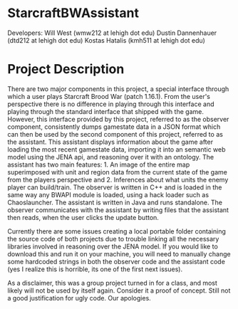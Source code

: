 StarcraftBWAssistant
====================

Developers:
Will West (wmw212 at lehigh dot edu)
Dustin Dannenhauer (dtd212 at lehigh dot edu)
Kostas Hatalis (kmh511 at lehigh dot edu)

Project Description
===================

There are two major components in this project, a special interface through which a user plays Starcraft Brood War (patch 1.16.1). From the user's perspective there is no difference in playing through this interface and playing through the standard interface that shipped with the game. However, this interface provided by this project, referred to as the observer component, consistently dumps gamestate data in a JSON format which can then be used by the second component of this project, referred to as the assistant. This assistant displays information about the game after loading the most recent gamestate data, importing it into an semantic web model using the JENA api, and reasoning over it with an ontology. The assistant has two main features: 1. An image of the entire map superimposed with unit and region data from the current state of the game from the players perspective and 2. Inferences about what units the enemy player can build/train. The observer is written in C++ and is loaded in the same way any BWAPI module is loaded, using a hack loader such as Chaoslauncher. The assistant is written in Java and runs standalone. The observer communicates with the assistant by writing files that the assistant then reads, when the user clicks the update button. 

Currently there are some issues creating a local portable folder containing the source code of both projects due to trouble linking all the necessary libraries involved in reasoning over the JENA model. If you would like to download this and run it on your machine, you will need to manually change some hardcoded strings in both the observer code and the assistant code (yes I realize this is horrible, its one of the first next issues).

As a disclaimer, this was a group project turned in for a class, and most likely will not be used by itself again. Consider it a proof of concept. Still not a good justification for ugly code. Our apologies.





